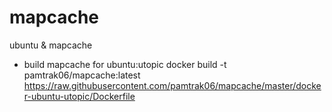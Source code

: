 mapcache
========

ubuntu &amp; mapcache

- build mapcache for ubuntu:utopic
docker build -t pamtrak06/mapcache:latest https://raw.githubusercontent.com/pamtrak06/mapcache/master/docker-ubuntu-utopic/Dockerfile
